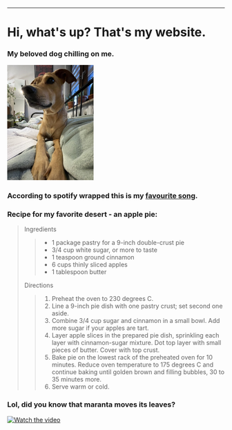 ----
# Hi, what's up? That's my website.

### My beloved dog chilling on me.

<img src="Pictures/IMG_2562.JPEG" alt="drawing" width="200"/>

### According to spotify wrapped this is my [favourite song](https://www.youtube.com/watch?v=RVmG_d3HKBA).

### Recipe for my favorite desert - an apple pie:
> Ingredients
>> - 1 package pastry for a 9-inch double-crust pie
>> - 3/4 cup white sugar, or more to taste
>> - 1 teaspoon ground cinnamon
>> - 6 cups thinly sliced apples
>> - 1 tablespoon butter
>
> Directions
> 
>> 1. Preheat the oven to 230 degrees C.
>> 2. Line a 9-inch pie dish with one pastry crust; set second one aside.
>> 3. Combine 3/4 cup sugar and cinnamon in a small bowl. Add more sugar if your apples are tart.
>> 4. Layer apple slices in the prepared pie dish, sprinkling each layer with cinnamon-sugar mixture. Dot top layer with small pieces of butter. Cover with top crust.
>> 5. Bake pie on the lowest rack of the preheated oven for 10 minutes. Reduce oven temperature to 175 degrees C and continue baking until golden brown and filling bubbles, 30 to 35 minutes more. 
>> 6. Serve warm or cold. 

### Lol, did you know that maranta moves its leaves?

<a href="https://www.youtube.com/embed/Ge9p4iqARrY?autoplay=1&mute=1" target="_blank">
 <img src="http://img.youtube.com/vi/Ge9p4iqARrY/mqdefault.jpg" alt="Watch the video" width="560" height="315" border="0" />
</a>



